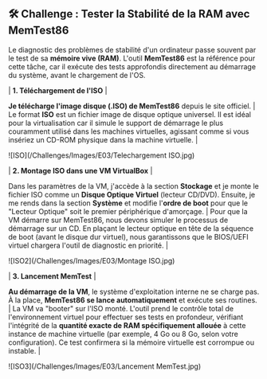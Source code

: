 ## 🛠️ Challenge : Tester la Stabilité de la RAM avec MemTest86

Le diagnostic des problèmes de stabilité d'un ordinateur passe souvent par le test de sa **mémoire vive (RAM)**. L'outil **MemTest86** est la référence pour cette tâche, car il exécute des tests approfondis directement au démarrage du système, avant le chargement de l'OS.


| **1. Téléchargement de l'ISO** | 

**Je télécharge l'image disque (.ISO) de MemTest86** depuis le site officiel. | Le format **ISO** est un fichier image de disque optique universel. Il est idéal pour la virtualisation car il simule le support de démarrage le plus couramment utilisé dans les machines virtuelles, agissant comme si vous insériez un CD-ROM physique dans la machine virtuelle. |

![ISO](/Challenges/Images/E03/Telechargement ISO.jpg)


| **2. Montage ISO dans une VM VirtualBox** |

Dans les paramètres de la VM, j'accède à la section **Stockage** et je monte le fichier ISO comme un **Disque Optique Virtuel** (lecteur CD/DVD). Ensuite, je me rends dans la section **Système** et modifie l'**ordre de boot** pour que le "Lecteur Optique" soit le premier périphérique d'amorçage. | Pour que la VM démarre sur MemTest86, nous devons simuler le processus de démarrage sur un CD. En plaçant le lecteur optique en tête de la séquence de boot (avant le disque dur virtuel), nous garantissons que le BIOS/UEFI virtuel chargera l'outil de diagnostic en priorité.  |

![ISO2](/Challenges/Images/E03/Montage ISO.jpg)

| **3. Lancement MemTest** | 

**Au démarrage de la VM**, le système d'exploitation interne ne se charge pas. À la place, **MemTest86 se lance automatiquement** et exécute ses routines. | La VM va "booter" sur l'ISO monté. L'outil prend le contrôle total de l'environnement virtuel pour effectuer ses tests en profondeur, vérifiant l'intégrité de la **quantité exacte de RAM spécifiquement allouée** à cette instance de machine virtuelle (par exemple, 4 Go ou 8 Go, selon votre configuration). Ce test confirmera si la mémoire virtuelle est corrompue ou instable. |

![ISO3](/Challenges/Images/E03/Lancement MemTest.jpg)